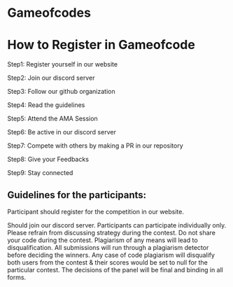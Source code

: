 # Gameofcodes

# How to Register in Gameofcode

Step1: Register yourself in our website

Step2: Join our discord server

Step3: Follow our github organization

Step4: Read the guidelines

Step5: Attend the AMA Session

Step6: Be active in our discord server

Step7: Compete with others by making a PR in our repository

Step8: Give your Feedbacks

Step9: Stay connected

## Guidelines for the participants:

Participant should register for the competition in our website.

Should join our discord server.
Participants can participate individually only.
Please refrain from discussing strategy during the contest.
Do not share your code during the contest.
Plagiarism of any means will lead to disqualification.
All submissions will run through a plagiarism detector before deciding the winners. Any case of code plagiarism will disqualify both users from the contest & their scores would be set to null for the particular contest.
The decisions of the panel will be final and binding in all forms.

